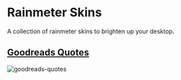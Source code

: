 # Rainmeter Skins

A collection of rainmeter skins to brighten up your desktop.

## [Goodreads Quotes](https://www.deviantart.com/aelek/art/Rainmeter-Goodreads-Quotes-817357253)

![goodreads-quotes](https://raw.githubusercontent.com/antoniaelek/RainmeterSkins/master/Resources/GoodreadsQuotes.png)
